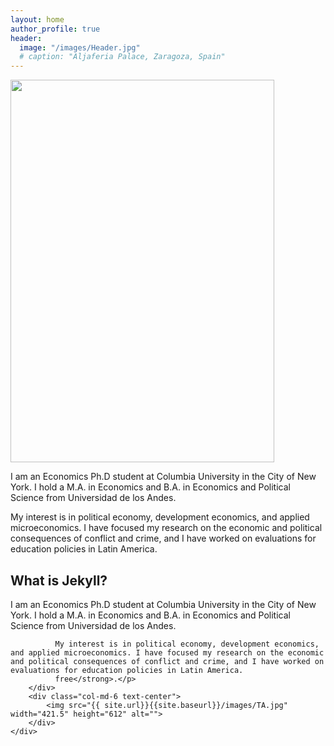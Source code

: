 ```yaml
---
layout: home
author_profile: true
header:
  image: "/images/Header.jpg"
  # caption: "Aljaferia Palace, Zaragoza, Spain"
---
```



<img src="{{ site.url}}{{site.baseurl}}/images/TA.jpg" width="421.5" height="612" alt="">

I am an Economics Ph.D student at Columbia University in the City of New York.
I hold a M.A. in Economics  and B.A. in Economics and Political Science from Universidad de los Andes.

My interest is in political economy, development economics, and applied microeconomics. I have focused my research on the economic and political consequences of conflict and crime, and I have worked on evaluations for education policies in Latin America.

<div class="container">
    <div class="row">
        <div class="col-md-6">
            <h2 class="header-light regular-pad">What is Jekyll?</h2>
              <p class="lead">I am an Economics Ph.D student at Columbia University in the City of New York.
              I hold a M.A. in Economics  and B.A. in Economics and Political Science from Universidad de los Andes.

              My interest is in political economy, development economics, and applied microeconomics. I have focused my research on the economic and political consequences of conflict and crime, and I have worked on evaluations for education policies in Latin America.
              free</strong>.</p>
        </div>
        <div class="col-md-6 text-center">
            <img src="{{ site.url}}{{site.baseurl}}/images/TA.jpg" width="421.5" height="612" alt="">
        </div>
    </div>
</div>
